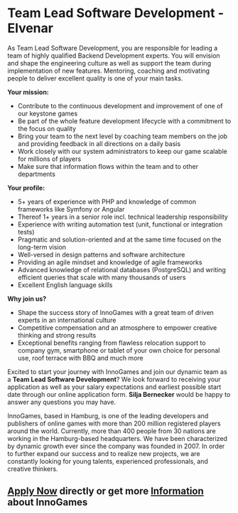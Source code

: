 # Team Lead Software Development - Elvenar

As Team Lead Software Development, you are responsible for leading a team of highly qualified Backend Development experts. You will envision and shape the engineering culture as well as support the team during implementation of new features. Mentoring, coaching and motivating people to deliver excellent quality is one of your main tasks.

__Your mission:__

*   Contribute to the continuous development and improvement of one of our keystone games
*   Be part of the whole feature development lifecycle with a commitment to the focus on quality
*   Bring your team to the next level by coaching team members on the job and providing feedback in all directions on a daily basis
*   Work closely with our system administrators to keep our game scalable for millions of players
*   Make sure that information flows within the team and to other departments

__Your profile:__

*   5+ years of experience with PHP and knowledge of common frameworks like Symfony or Angular
*   Thereof 1+ years in a senior role incl. technical leadership responsibility
*   Experience with writing automation test (unit, functional or integration tests)
*   Pragmatic and solution-oriented and at the same time focused on the long-term vision
*   Well-versed in design patterns and software architecture
*   Providing an agile mindset and knowledge of agile frameworks
*   Advanced knowledge of relational databases (PostgreSQL) and writing efficient queries that scale with many thousands of users
*   Excellent English language skills

__Why join us?__

*   Shape the success story of InnoGames with a great team of driven experts in an international culture
*   Competitive compensation and an atmosphere to empower creative thinking and strong results
*   Exceptional benefits ranging from flawless relocation support to company gym, smartphone or tablet of your own choice for personal use, roof terrace with BBQ and much more

Excited to start your journey with InnoGames and join our dynamic team as a __Team Lead Software Development__? We look forward to receiving your application as well as your salary expectations and earliest possible start date through our online application form. __Silja Bernecker__ would be happy to answer any questions you may have.  
  
InnoGames, based in Hamburg, is one of the leading developers and publishers of online games with more than 200 million registered players around the world. Currently, more than 400 people from 30 nations are working in the Hamburg-based headquarters. We have been characterized by dynamic growth ever since the company was founded in 2007. In order to further expand our success and to realize new projects, we are constantly looking for young talents, experienced professionals, and creative thinkers.

## [Apply Now](http://app.jobvite.com/CompanyJobs/Careers.aspx?c=qyy9VfwU&j=oNrA9fwH&k=Apply&__jvst=Job+Board&i__jvsd=github_jobs_repo) directly or get more [Information](https://www.innogames.com/career/detail/job/team-lead-software-development-elvenar/?s=github_jobs_repo) about InnoGames